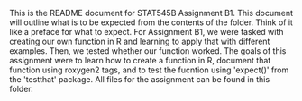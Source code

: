 This is the README document for STAT545B Assignment B1. This document will outline what is to be expected from the contents of the folder. Think of it like a preface for what to expect. For Assignment B1, we were tasked with creating our own function in R and learning to apply that with different examples. Then, we tested whether our function worked. The goals of this assignment were to 
learn how to create a function in R, document that function using roxygen2 tags, and to test the fucntion using 'expect()' from the 'testthat' package. All files for the assignment can be found in this folder.
